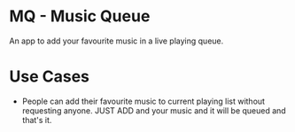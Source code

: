 # MQ - Music Queue
An app to add your favourite music in a live playing queue.

# Use Cases
- People can add their favourite music to current playing list without requesting anyone. JUST ADD and your music and it will be queued and that's it.
